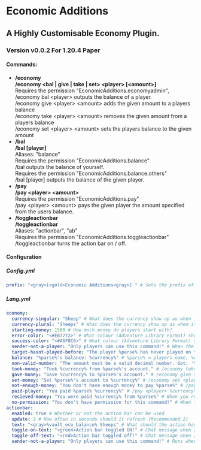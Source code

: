 # Economic Additions
## A Highly Customisable Economy Plugin.
### Version v0.0.2 For 1.20.4 Paper

#### Commands:
 
* **/economy** \
**/economy <bal | give | take | set> \<player> \[\<amount>]** \
Requires the permission "EconomicAdditions.economyadmin", \
/economy bal \<player> outputs the balance of a player. \
/economy give \<player> \<amount> adds the given amount to a players balance \
/economy take \<player> \<amount> removes the given amount from a players balance \
/economy set \<player> \<amount> sets the players balance to the given amount
* **/bal** \
**/bal [player]** \
Aliases: "balance"\
Requires the permission "EconomicAdditions.balance" \
/bal outputs the balance of yourself. \
Requires the permission "EconomicAdditions.balance.others" \
/bal \[player] outputs the balance of the given player.
* **/pay** \
**/pay \<player> \<amount>** \
Requires the permission "EconomicAdditions.pay" \
/pay \<player> \<amount> pays the given player the amount specified from the users balance.
* **/toggleactionbar** \
**/toggleactionbar** \
Aliases: "actionbar", "ab" \
Requires the permission "EconomicAdditions.toggleactionbar" \
/toggleactionbar turns the action bar on / off.

#### Configuration

##### Config.yml
```yml
prefix: "<gray>[<gold>Economic Additions<gray>] " # Sets the prefix of messages sent by the plugin.
```

##### Lang.yml
```yaml
economy:
  currency-singular: "Sheep" # What does the currency show up as when its singular e.g. "1 Sheep"
  currency-plural: "Sheeps" # What does the currency show up as when its plural e.g. "120 Sheeps"
  starting-money: 1500 # How much money do players start with?
  error-color: "<#EB7272>" # What colour (Adventure Library Format) should error messages appear as.
  success-color: "<#A6F8C6>" # What colour (Adventure Library Format) should successful messages appear as.
  sender-not-a-player: "Only players can use this command!" # When the command sender is not a player!
  target-hasnt-played-before: "The player %parse% has never played on this server before!" # When the target has not played before!
  balance: "%parse%'s balance: %currency%" # %parse% = players name, %currency% = their balance. e.g. "1 Sheep"
  non-valid-number: "The amount must be a valid decimal number. Got: '%parse%'." # Non valid number error message
  took-money: "Took %currency% from %parse%'s account." # /economy take <player> <amount> %currency% = amount e.g. "10 Sheeps" %parse% = players name
  gave-money: "Gave %currency% to %parse%'s account." # /economy give <player> <amount> %currency% = amount e.g. "10 Sheeps" %parse% = players name
  set-money: "Set %parse%'s account to %currency%" # /economy set <player> <amount> %currency% = amount e.g. "10 Sheeps" %parse% = players name
  not-enough-money: "You don't have enough money to pay %parse%" # /pay <player> Error message when player doesnt have enough money to pay target.
  paid-player: "You paid %parse% %currency%" # /pay <player> %currency% = amount e.g. "10 Sheeps" %parse% = players name
  recieved-money: "You were paid %currency% from %parse%" # When you recieve money from a /pay <player> run command by another player %currency% = amount e.g. "10 Sheeps" %parse% = players name
  no-permission: "You don't have permission for this command!" # When the player has no permission!
actionbar:
  enabled: true # Whether or not the action bar can be used
  update: 2 # How often in seconds should it refresh (Recommended 2)
  text: "<gray>%vault_eco_balance% Sheeps" # What should the action bar display, (Colours in Adventure Library Format) (%placeholders% in PlaceholderAPI format, May require /papi ecloud download vault)
  toggle-on-text: "<green>Action bar toggled ON!" # Chat message when /toggleactionbar turns the action bar on.
  toggle-off-text: "<red>Action bar toggled off!" # Chat message when /toggleactionbar turns the action bar off.
  sender-not-a-player: "Only players can use this command!" # Runs when the sender of the command is not a player!
```